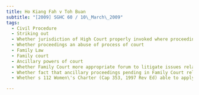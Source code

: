 ```yaml
---
title: Ho Kiang Fah v Toh Buan 
subtitle: "[2009] SGHC 60 / 10\_March\_2009"
tags:
  - Civil Procedure
  - Striking out
  - Whether jurisdiction of High Court properly invoked where proceedings relating to subject matrimonial asset already pending in Family Court
  - Whether proceedings an abuse of process of court
  - Family Law
  - Family court
  - Ancillary powers of court
  - Whether Family Court more appropriate forum to litigate issues relating to division of matrimonial asset
  - Whether fact that ancillary proceedings pending in Family Court relevant
  - Whether s 112 Women\'s Charter (Cap 353, 1997 Rev Ed) able to apply selectively to different matrimonial assets

---
```


